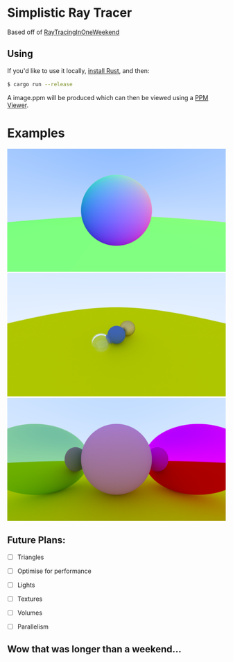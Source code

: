 # Simplistic Ray Tracer
<!-- 
[![Build Status][travis-badge]][travis-repo]

[travis-badge]: https://travis-ci.com/rust-lang/rust-by-example.svg?branch=master
[travis-repo]: https://travis-ci.com/rust-lang/rust-by-example -->

Based off of [RayTracingInOneWeekend](https://raytracing.github.io/books/RayTracingInOneWeekend.html)

## Using

If you'd like to use it locally, [install Rust], and then:

```bash
$ cargo run --release
```

A image.ppm will be produced which can then be viewed using a [PPM Viewer](https://www.cs.rhodes.edu/welshc/COMP141_F16/ppmReader.html).

[install Rust]: https://www.rust-lang.org/tools/install


# Examples
![normals](images/canvas.png)
![glass](images/Glass.png)
![reflections](images/reflections.png)


## Future Plans:
- [ ] Triangles 
- [ ] Optimise for performance
- [ ] Lights
- [ ] Textures
- [ ] Volumes
- [ ] Parallelism


## Wow that was longer than a weekend...



